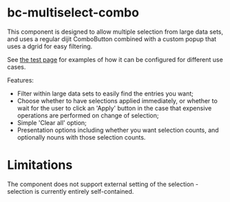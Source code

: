 bc-multiselect-combo
=======================

This component is designed to allow multiple selection from large data sets, and uses a regular dijit ComboButton combined with a custom popup that uses a dgrid for easy filtering.

See [the test page](http://blackcatsolutions.co.uk/bc-components/bc-multiselect-combo/test/TestMultiSelectComboBox.html) for examples of how it can be configured for different use cases.

Features:
* Filter within large data sets to easily find the entries you want;
* Choose whether to have selections applied immediately, or whether to wait for the user to click an 'Apply' button in the case that expensive operations are performed on change of selection;
* Simple 'Clear all' option;
* Presentation options including whether you want selection counts, and optionally nouns with those selection counts.

Limitations
===========
The component does not support external setting of the selection - selection is currently entirely self-contained.
